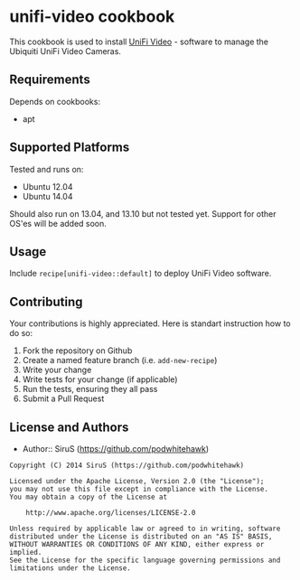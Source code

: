 # unifi-video cookbook

This cookbook is used to install [UniFi Video](http://www.ubnt.com/unifi-video/unifi-nvr/) - software to manage the Ubiquiti UniFi Video Cameras.

## Requirements
Depends on cookbooks:

- apt

## Supported Platforms
Tested and runs on:

- Ubuntu 12.04
- Ubuntu 14.04

Should also run on 13.04, and 13.10 but not tested yet.
Support for other OS'es will be added soon.

## Usage
Include `recipe[unifi-video::default]` to deploy UniFi Video software.

## Contributing
Your contributions is highly appreciated.
Here is standart instruction how to do so:

1. Fork the repository on Github
2. Create a named feature branch (i.e. `add-new-recipe`)
3. Write your change
4. Write tests for your change (if applicable)
5. Run the tests, ensuring they all pass
6. Submit a Pull Request

## License and Authors
- Author:: SiruS (https://github.com/podwhitehawk)
```text
Copyright (C) 2014 SiruS (https://github.com/podwhitehawk)

Licensed under the Apache License, Version 2.0 (the "License");
you may not use this file except in compliance with the License.
You may obtain a copy of the License at

    http://www.apache.org/licenses/LICENSE-2.0

Unless required by applicable law or agreed to in writing, software
distributed under the License is distributed on an "AS IS" BASIS,
WITHOUT WARRANTIES OR CONDITIONS OF ANY KIND, either express or implied.
See the License for the specific language governing permissions and
limitations under the License.
```

